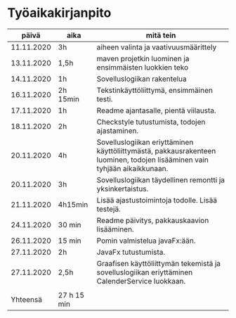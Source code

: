 # Työaikakirjanpito

päivä | aika | mitä tein
------|------|----------
11.11.2020 | 3h | aiheen valinta ja vaativuusmäärittely
13.11.2020 | 1,5h | maven projetkin luominen ja ensimmäisten luokkien teko
14.11.2020 | 1h | Sovelluslogiikan rakentelua
16.11.2020 | 2h 15min | Tekstinkäyttöliittymä, ensimmäinen testi.
17.11.2020 | 1h | Readme ajantasalle, pientä viilausta. 
18.11.2020 | 2h | Checkstyle tutustumista, todojen ajastaminen.
20.11.2020 | 4h | Sovelluslogiikan eriyttäminen käyttöliittymästä, pakkausrakenteen luominen, todojen lisääminen vain tyhjään aikaikkunaan. 
20.11.2020 | 3h | Sovelluslogiikan täydellinen remontti ja yksinkertaistus.
21.11.2020 | 4h15min | Lisää ajastustoimintoja todolle. Lisää testejä.
24.11.2020 | 30 min | Readme päivitys, pakkauskaavion lisääminen.
26.11.2020 | 15 min | Pomin valmistelua javaFx:ään.
27.11.2020 | 2h | JavaFx tutustumista.
27.11.2020 | 2,5h | Graafisen käyttöliittymän tekemistä ja sovelluslogiikan eriyttäminen CalenderService luokkaan. 
||
Yhteensä | 27 h 15 min |
